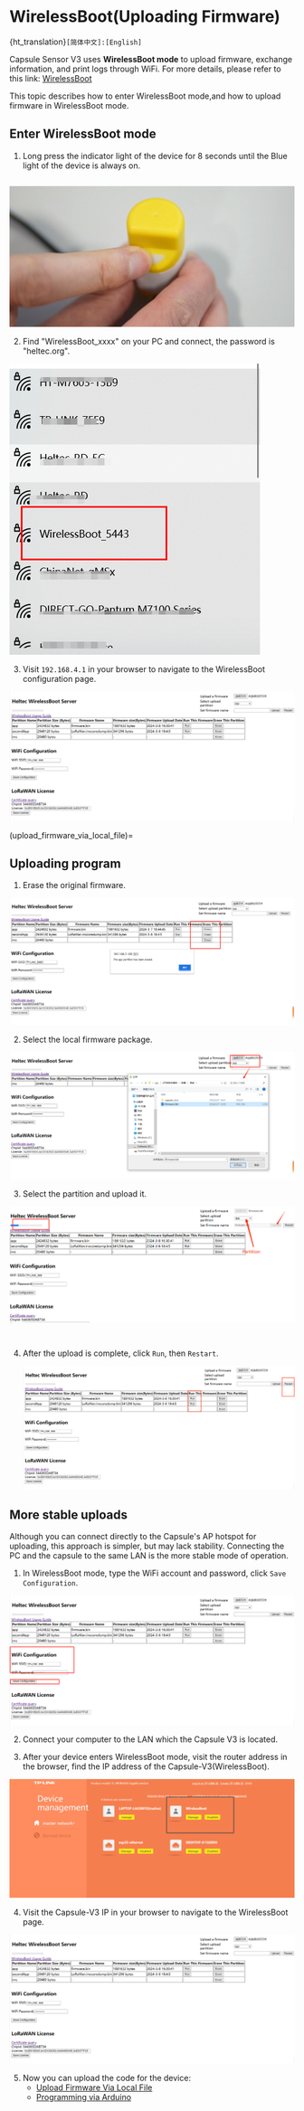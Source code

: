 # WirelessBoot(Uploading Firmware)

{ht_translation}`[简体中文]:[English]`

Capsule Sensor V3 uses **WirelessBoot mode** to upload firmware, exchange information, and print logs through WiFi. For more details, please refer to this link: [WirelessBoot](https://docs.heltec.org/en/node/esp32/wireless_boot/index.html)

This topic describes how to enter WirelessBoot mode,and how to upload firmware in WirelessBoot mode.

## Enter WirelessBoot mode
1. Long press the indicator light of the device for 8 seconds until the Blue light of the device is always on.

``` {Note} Some early devices may require a regular press of 16 seconds.
```

![](img/01.png)

2. Find "WirelessBoot_xxxx" on your PC and connect, the password is "heltec.org".

![](img/02.png)

3. Visit `192.168.4.1` in your browser to navigate to the WirelessBoot configuration page.

![](img/10.png)

(upload_firmware_via_local_file)=
## Uploading program
1. Erase the original firmware.

![](img/11.png)

2. Select the local firmware package.

![](img/12.png)

3. Select the partition and upload it.

![](img/13.png)

``` {Note} Notice the progress bar at the top left, please upload one firmware before uploading another.
```

``` {Note} Notice the size of the capacity of each partition, do not allow the uploaded firmware size to exceed the capacity of the partition.
```

4. After the upload is complete, click `Run`,  then `Restart`.

   ![](img/18.png)

## More stable uploads

Although you can connect directly to the Capsule's AP hotspot for uploading, this approach is simpler, but may lack stability. Connecting the PC and the capsule to the same LAN is the more stable mode of operation.

1. In WirelessBoot mode, type the WiFi account and password, click `Save Configuration`.

![](img/04.png)

2. Connect your computer to the LAN which the Capsule V3 is located.

3. After your device enters WirelessBoot mode,  visit the router address in the browser, find the IP address of the Capsule-V3(WirelessBoot).

![](img/09.png)

4. Visit the Capsule-V3 IP in your browser to navigate to the WirelessBoot page.

![](img/10.png)

5. Now you can upload the code for the device:
   - [Upload Firmware Via Local File](upload_firmware_via_local_file)
   - [Programming via Arduino](https://docs.heltec.org/en/node/esp32/capsule_sensor_v3/programming_via_arduino.html)


